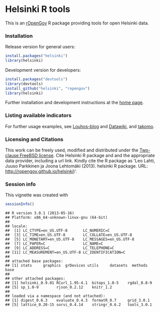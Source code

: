 <!--
%\VignetteEngine{knitr}
%\VignetteIndexEntry{An R Markdown Vignette made with knitr}
-->

Helsinki  R tools
===========

This is an [rOpenGov](http://ropengov.github.com/helsinki) R package
providing tools for open Helsinki data.


### Installation

Release version for general users:


```r
install.packages("helsinki")
library(helsinki)
```


Development version for developers:


```r
install.packages("devtools")
library(devtools)
install_github("helsinki", "ropengov")
library(helsinki)
```


Further installation and development instructions at the [home
page](http://ropengov.github.com/helsinki).


### Listing available indicators

For further usage examples, see
[Louhos-blog](http://louhos.wordpress.com) and
[Datawiki](https://github.com/louhos/sorvi/wiki/Data), and
[takomo](https://github.com/louhos/takomo/tree/master/Helsinki).


### Licensing and Citations

This work can be freely used, modified and distributed under the
[Two-clause FreeBSD
license](http://en.wikipedia.org/wiki/BSD\_licenses). Cite Helsinki R
package and and the appropriate data provider, including a url
link. Kindly cite the R package as 'Leo Lahti, Juuso Parkkinen ja
Joona Lehtomäki (2013). helsinki R package. URL:
http://ropengov.github.io/helsinki)'.


### Session info


This vignette was created with


```r
sessionInfo()
```

```
## R version 3.0.1 (2013-05-16)
## Platform: x86_64-unknown-linux-gnu (64-bit)
## 
## locale:
##  [1] LC_CTYPE=en_US.UTF-8       LC_NUMERIC=C              
##  [3] LC_TIME=en_US.UTF-8        LC_COLLATE=en_US.UTF-8    
##  [5] LC_MONETARY=en_US.UTF-8    LC_MESSAGES=en_US.UTF-8   
##  [7] LC_PAPER=C                 LC_NAME=C                 
##  [9] LC_ADDRESS=C               LC_TELEPHONE=C            
## [11] LC_MEASUREMENT=en_US.UTF-8 LC_IDENTIFICATION=C       
## 
## attached base packages:
## [1] stats     graphics  grDevices utils     datasets  methods   base     
## 
## other attached packages:
## [1] helsinki_0.9.01 RCurl_1.95-4.1  bitops_1.0-5    rgdal_0.8-9    
## [5] sp_1.0-9        rjson_0.2.12    knitr_1.2      
## 
## loaded via a namespace (and not attached):
## [1] digest_0.6.3    evaluate_0.4.3  formatR_0.7     grid_3.0.1     
## [5] lattice_0.20-15 sorvi_0.4.14    stringr_0.6.2   tools_3.0.1
```


